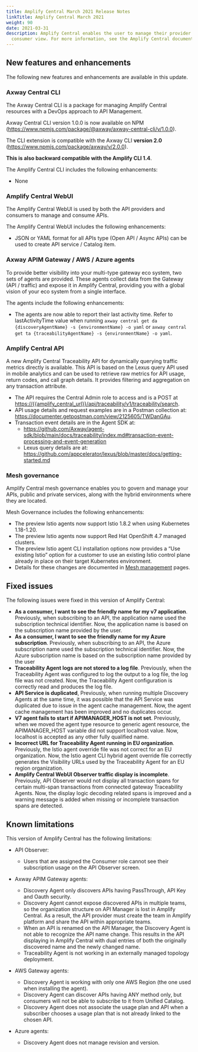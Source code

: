 ```yaml
---
title: Amplify Central March 2021 Release Notes
linkTitle: Amplify Central March 2021
weight: 90
date: 2021-03-31
description: Amplify Central enables the user to manage their provider /
  consumer view. For more information, see the Amplify Central documentation.
---
```

## New features and enhancements

The following new features and enhancements are available in this update.

### Axway Central CLI

The Axway Central CLI is a package for managing Amplify Central resources with a DevOps approach to API Management.

Axway Central CLI version 1.0.0 is now available on NPM (<https://www.npmjs.com/package/@axway/axway-central-cli/v/1.0.0>).

The CLI extension is compatible with the Axway CLI **version 2.0** (<https://www.npmjs.com/package/axway/v/2.0.0>).

**This is also backward compatible with the Amplify CLI 1.4**.

The Amplify Central CLI includes the following enhancements:

* None

### Amplify Central WebUI

The Amplify Central WebUI is used by both the API providers and consumers to manage and consume APIs.

The Amplify Central WebUI includes the following enhancements:  

* JSON or YAML format for all APIs type (Open API / Async APIs) can be used to create API service / Catalog item.

### Axway APIM Gateway / AWS / Azure agents

To provide better visibility into your multi-type gateway eco system, two sets of agents are provided. These agents collect data from the Gateway (API / traffic) and expose it in Amplify Central, providing you with a global vision of your eco system from a single interface.

The agents include the following enhancements:

* The agents are now able to report their last activity time. Refer to lastActivityTime value when running `axway central get da {discoveryAgentName} -s {environmentName} -o yaml` or `axway central get ta {traceabilityAgentName} -s {environmentName} -o yaml`.

### Amplify Central API

A new Amplify Central Traceability API for dynamically querying traffic metrics directly is available. This API is based on the Lexus query API used in mobile analytics and can be used to retrieve raw metrics for API usage, return codes, and call graph details. It provides filtering and aggregation on any transaction attribute.

* The API requires the Central Admin role to access and is a POST at <https://{{amplify_central_url}}/api/traceability/v1/traceability/search>.
* API usage details and request examples are in a Postman collection at: <https://documenter.getpostman.com/view/2125605/TWDanGAu>.
* Transaction event details are in the Agent SDK at:
  * <https://github.com/Axway/agent-sdk/blob/main/docs/traceability/index.md#transaction-event-processing-and-event-generation>
  * Lexus query details are at: <https://github.com/appcelerator/lexus/blob/master/docs/getting-started.md>

### Mesh governance

Amplify Central mesh governance enables you to govern and manage your APIs, public and private services, along with the hybrid environments where they are located.

Mesh Governance includes the following enhancements:

* The preview Istio agents now support Istio 1.8.2 when using Kubernetes 1.18-1.20.
* The preview Istio agents now support Red Hat OpenShift 4.7 managed clusters.
* The preview Istio agent CLI installation options now provides a “Use existing Istio” option for a customer to use an existing Istio control plane already in place on their target Kubernetes environment.
* Details for these changes are documented in [Mesh management](/docs/mesh_management/) pages.

## Fixed issues

The following issues were fixed in this version of Amplify Central:

* **As a consumer, I want to see the friendly name for my v7 application**. Previously, when subscribing to an API, the application name used the subscription technical identifier. Now, the application name is based on the subscription name provided by the user.
* **As a consumer, I want to see the friendly name for my Azure subscription**. Previously, when subscribing to an API, the Azure subscription name used the subscription technical identifier. Now, the Azure subscription name is based on the subscription name provided by the user
* **Traceability Agent logs are not stored to a log file**. Previously, when the Traceability Agent was configured to log the output to a log file, the log file was not created. Now, the Traceability Agent configuration is correctly read and produces the log file.
* **API Service is duplicated**, Previously, when running multiple Discovery Agents at the same time, it was possible that the API Service was duplicated due to issue in the agent cache management. Now, the agent cache management has been improved and no duplicates occur.
* **V7 agent fails to start if APIMANAGER_HOST is not set**. Previously, when we moved the agent type resource to generic agent resource, the APIMANAGER_HOST variable did not support localhost value. Now, localhost is accepted as any other fully qualified name.
* **Incorrect URL for Traceability Agent running in EU organization**. Previously, the Istio agent override file was not correct for an EU organization. Now, the Istio agent CLI hybrid agent override file correctly generates the Visibility URLs used by the Traceability Agent for an EU region organization.
* **Amplify Central WebUI Observer traffic display is incomplete**. Previously, API Observer would not display all transaction spans for certain multi-span transactions from connected gateway Traceability Agents. Now, the display logic decoding related spans is improved and a warning message is added when missing or incomplete transaction spans are detected.

## Known limitations

This version of Amplify Central has the following limitations:

* API Observer:

  * Users that are assigned the Consumer role cannot see their subscription usage on the API Observer screen.

* Axway APIM Gateway agents:

  * Discovery Agent only discovers APIs having PassThrough, API Key and Oauth security.
  * Discovery Agent cannot expose discovered APIs in multiple teams, so the organization structure on API Manager is lost in Amplify Central. As a result, the API provider must create the team in Amplify platform and share the API within appropriate teams.
  * When an API is renamed on the API Manager, the Discovery Agent is not able to recognize the API name change. This results in the API displaying in Amplify Central with dual entries of both the originally discovered name and the newly changed name.
  * Traceability Agent is not working in an externally managed topology deployment.

* AWS Gateway agents:

  * Discovery Agent is working with only one AWS Region (the one used when installing the agent).
  * Discovery Agent can discover APIs having ANY method only, but consumers will not be able to subscribe to it from Unified Catalog.
  * Discovery Agent does not associate the usage plan and API when a subscriber chooses a usage plan that is not already linked to the chosen API.

* Azure agents:

  * Discovery Agent does not manage revision and version.
